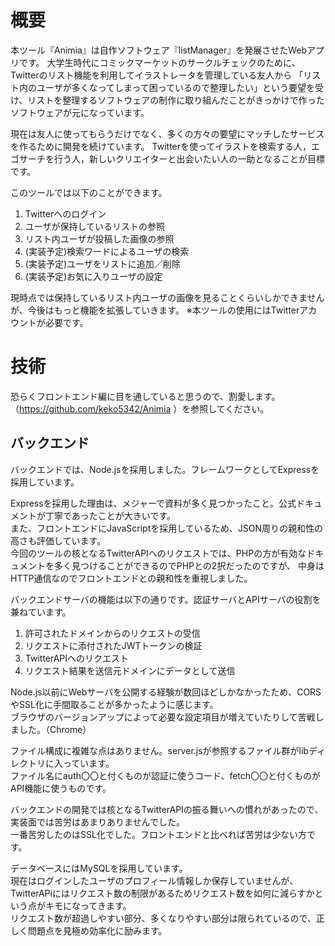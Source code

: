 # 概要
本ツール『Animia』は自作ソフトウェア『listManager』を発展させたWebアプリです。
大学生時代にコミックマーケットのサークルチェックのために、Twitterのリスト機能を利用してイラストレータを管理している友人から 「リスト内のユーザが多くなってしまって困っているので整理したい」という要望を受け、リストを整理するソフトウェアの制作に取り組んだことがきっかけで作ったソフトウェアが元になっています。

現在は友人に使ってもらうだけでなく、多くの方々の要望にマッチしたサービスを作るために開発を続けています。
Twitterを使ってイラストを検索する人，エゴサーチを行う人，新しいクリエイターと出会いたい人の一助となることが目標です。

このツールでは以下のことができます。

1. Twitterへのログイン
2. ユーザが保持しているリストの参照
3. リスト内ユーザが投稿した画像の参照
4. (実装予定)検索ワードによるユーザの検索
5. (実装予定)ユーザをリストに追加／削除
6. (実装予定)お気に入りユーザの設定

現時点では保持しているリスト内ユーザの画像を見ることくらいしかできませんが、今後はもっと機能を拡張していきます。
※本ツールの使用にはTwitterアカウントが必要です。

# 技術
恐らくフロントエンド編に目を通していると思うので、割愛します。  
（https://github.com/keko5342/Animia
）を参照してください。

## バックエンド
バックエンドでは、Node.jsを採用しました。フレームワークとしてExpressを採用しています。

Expressを採用した理由は、メジャーで資料が多く見つかったこと。公式ドキュメントが丁寧であったことが大きいです。  
また、フロントエンドにJavaScriptを採用しているため、JSON周りの親和性の高さも評価しています。  
今回のツールの核となるTwitterAPIへのリクエストでは、PHPの方が有効なドキュメントを多く見つけることができるのでPHPとの2択だったのですが、
中身はHTTP通信なのでフロントエンドとの親和性を重視しました。

バックエンドサーバの機能は以下の通りです。認証サーバとAPIサーバの役割を兼ねています。
 1. 許可されたドメインからのリクエストの受信
 2. リクエストに添付されたJWTトークンの検証
 3. TwitterAPIへのリクエスト
 4. リクエスト結果を送信元ドメインにデータとして送信

Node.js以前にWebサーバを公開する経験が数回ほどしかなかったため、CORSやSSL化に手間取ることが多かったように感じます。  
ブラウザのバージョンアップによって必要な設定項目が増えていたりして苦戦しました。（Chrome）

ファイル構成に複雑な点はありません。server.jsが参照するファイル群がlibディレクトリに入っています。  
ファイル名にauth〇〇と付くものが認証に使うコード、fetch〇〇と付くものがAPI機能に使うものです。

バックエンドの開発では核となるTwitterAPIの振る舞いへの慣れがあったので、実装面では苦労はあまりありませんでした。  
一番苦労したのはSSL化でした。フロントエンドと比べれば苦労は少ない方です。

データベースにはMySQLを採用しています。  
現在はログインしたユーザのプロフィール情報しか保存していませんが、TwitterAPiにはリクエスト数の制限があるためリクエスト数を如何に減らすかという点がキモになってきます。  
リクエスト数が超過しやすい部分、多くなりやすい部分は限られているので、正しく問題点を見極め効率化に励みます。

